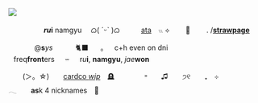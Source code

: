 ![](https://files.catbox.moe/9bsjji.png)

　　　　　__*ru*i__ namgyu　 ᜊ( ˊᵕˋ )ᜊ
⠀　　[ata](https://ruinnamgyu.atabook.org/)　𓏭 ⟡ 　　🔪 　　. /[**straw**__page__](https://namrui.straw.page)




⠀⠀⠀⠀⠀@**s***ys*⠀⠀⠀⠀ 🐈‍⬛ ⠀⠀｡⠀⠀c+h even on dni 
⠀⠀⠀⠀ ⠀freq**front**ers⠀⠀⏖⠀⠀r*u***i**, **namgyu**, _jae_**won**

  (＞。☆)  [cardco *wip*](https://link) 🪦
    ˒˒  ♫  ੭୧  ₊ ⊹
     𓂃  **as**k 4 nicknames 🍴
